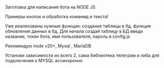 Заготовка для написания бота на NODE JS

Примеры кнопок и обработка команмд и текста!
 
Уже реализованы нужные функции: создание таблицы в бд, функция обновления данных в бд, 
Для начала создай таблицу в БД введи название, токен бота, имя пользователя, пароль в config.js 

Рекомендую node v20+, Mysql , MariaDB

Установи зависимости их всего 2, сама библиотека телеграм и либа для подключения к MYSQL ассинхронно 

